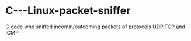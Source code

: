 # C---Linux-packet-sniffer
C code who sniffed incomin/outcoming packets of protocols UDP,TCP and ICMP
